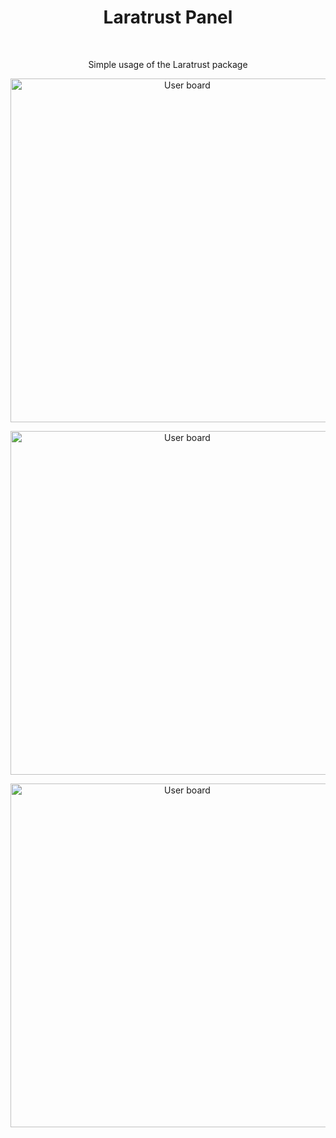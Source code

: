 <h1 align="center"> Laratrust Panel </h1> <br>
<p align="center">
  Simple usage of the Laratrust package
</p>

<p align="center">
    <img alt="User board" title="user board" src="https://raw.githubusercontent.com/jh872/Laratrust-Panel/master/github/user_board.png" width="550">
</p>

<p align="center">
    <img alt="User board" title="user board" src="https://raw.githubusercontent.com/jh872/Laratrust-Panel/master/github/create_user.png" width="550">
</p>

<p align="center">
    <img alt="User board" title="user board" src="https://raw.githubusercontent.com/jh872/Laratrust-Panel/master/github/roles.png" width="550">
</p>


